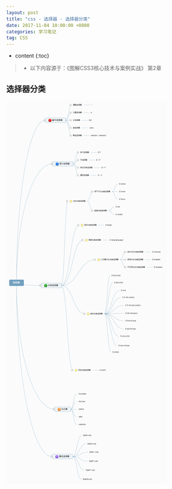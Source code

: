 ```yaml
---
layout: post
title: "css - 选择器 - 选择器分类"
date: 2017-11-04 10:00:00 +0800 
categories: 学习笔记
tag: CSS
---
```

* content
{:toc}

> * 以下内容源于：《图解CSS3核心技术与案例实战》 第2章

<!-- more -->

## 选择器分类

![selector](/styles/images/css/selector/selector-01.png)



